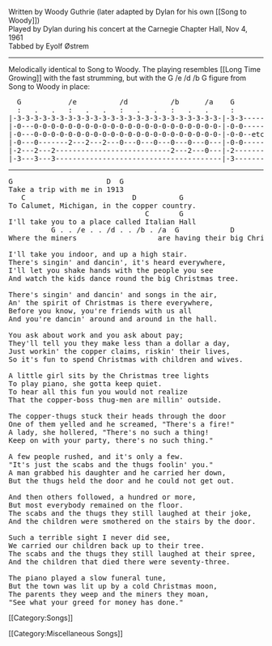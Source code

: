 Written by Woody Guthrie (later adapted by Dylan for his own [[Song to Woody]])<br>
Played by Dylan during his concert at the Carnegie Chapter Hall, Nov 4, 1961<br>
Tabbed by Eyolf Østrem

----
Melodically identical to Song to Woody. The playing resembles [[Long Time Growing]] with the fast strumming, but with the G /e /d /b G figure
from Song to Woody in place:

<pre class="tab">
  G           /e          /d          /b      /a    G
  :   .   .   :   .   .   :   .   .   :   .   .     :
|-3-3-3-3-3-3-3-3-3-3-3-3-3-3-3-3-3-3-3-3-3-3-3-3-|-3-3-------
|-0---0-0-0-0-0-0-0-0-0-0-0-0-0-0-0-0-0-0-0-0-0-0-|-0-0-------
|-0---0-0-0-0-0-0-0-0-0-0-0-0-0-0-0-0-0-0-0-0-0-0-|-0-0--etc--
|-0---0-------2---2---2---0---0---0---0---0---0---|-0-0-------
|-2---2---2---------------------------2---2---0---|-2---------
|-3---3---3---------------------------------------|-3---------
</pre>

----
<pre class="verse">
G                      D  G
Take a trip with me in 1913
   C                         D          G
To Calumet, Michigan, in the copper country.
                                C       G
I'll take you to a place called Italian Hall
          G . . /e . . /d . . /b . /a  G            D             G
Where the miners                   are having their big Christmas ball.

I'll take you indoor, and up a high stair.
There's singin' and dancin', it's heard everywhere,
I'll let you shake hands with the people you see
And watch the kids dance round the big Christmas tree.

There's singin' and dancin' and songs in the air,
An' the spirit of Christmas is there everywhere,
Before you know, you're friends with us all
And you're dancin' around and around in the hall.

You ask about work and you ask about pay;
They'll tell you they make less than a dollar a day,
Just workin' the copper claims, riskin' their lives,
So it's fun to spend Christmas with children and wives.

A little girl sits by the Christmas tree lights
To play piano, she gotta keep quiet.
To hear all this fun you would not realize
That the copper-boss thug-men are millin' outside.

The copper-thugs stuck their heads through the door
One of them yelled and he screamed, "There's a fire!"
A lady, she hollered, "There's no such a thing!
Keep on with your party, there's no such thing."

A few people rushed, and it's only a few.
"It's just the scabs and the thugs foolin' you."
A man grabbed his daughter and he carried her down,
But the thugs held the door and he could not get out.

And then others followed, a hundred or more,
But most everybody remained on the floor.
The scabs and the thugs they still laughed at their joke,
And the children were smothered on the stairs by the door.

Such a terrible sight I never did see,
We carried our children back up to their tree.
The scabs and the thugs they still laughed at their spree,
And the children that died there were seventy-three.

The piano played a slow funeral tune,
But the town was lit up by a cold Christmas moon,
The parents they weep and the miners they moan,
"See what your greed for money has done."
</pre>

[[Category:Songs]]

[[Category:Miscellaneous Songs]]